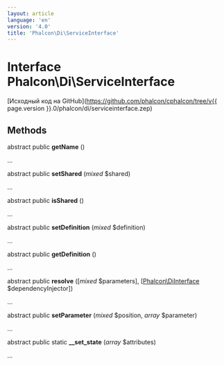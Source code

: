 ```yaml
---
layout: article
language: 'en'
version: '4.0'
title: 'Phalcon\Di\ServiceInterface'
---
```

# Interface **Phalcon\Di\ServiceInterface**

[Исходный код на GitHub](https://github.com/phalcon/cphalcon/tree/v{{ page.version }}.0/phalcon/di/serviceinterface.zep)

## Methods

abstract public **getName** ()

...

abstract public **setShared** (*mixed* $shared)

...

abstract public **isShared** ()

...

abstract public **setDefinition** (*mixed* $definition)

...

abstract public **getDefinition** ()

...

abstract public **resolve** ([*mixed* $parameters], [[Phalcon\DiInterface](Phalcon_DiInterface) $dependencyInjector])

...

abstract public **setParameter** (*mixed* $position, *array* $parameter)

...

abstract public static **__set_state** (*array* $attributes)

...